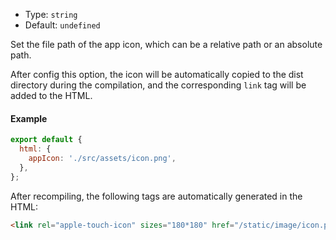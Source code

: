 - Type: `string`
- Default: `undefined`

Set the file path of the app icon, which can be a relative path or an absolute path.

After config this option, the icon will be automatically copied to the dist directory during the compilation, and the corresponding `link` tag will be added to the HTML.

#### Example

```js
export default {
  html: {
    appIcon: './src/assets/icon.png',
  },
};
```

After recompiling, the following tags are automatically generated in the HTML:

```html
<link rel="apple-touch-icon" sizes="180*180" href="/static/image/icon.png" />
```
